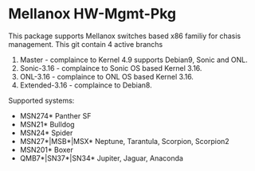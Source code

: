 # Mellanox HW-Mgmt-Pkg

This package supports Mellanox switches based x86 familiy for chasis management.
This git contain 4 active branchs

1. Master        - complaince to Kernel 4.9 supports Debian9, Sonic and ONL.
2. Sonic-3.16    - complaince to Sonic OS based Kernel 3.16.
3. ONL-3.16      - complaince to ONL OS based Kernel 3.16.
4. Extended-3.16 - complaince to Debian8.


Supported systems:
- MSN274*      Panther SF
- MSN21*       Bulldog
- MSN24*       Spider
- MSN27*|MSB*|MSX* Neptune, Tarantula, Scorpion, Scorpion2
- MSN201*      Boxer
- QMB7*|SN37*|SN34*    Jupiter, Jaguar, Anaconda
